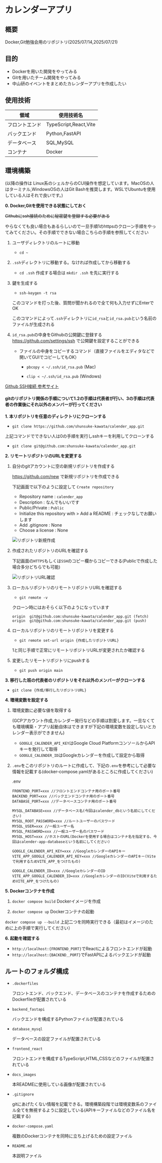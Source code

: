 # カレンダーアプリ

## 概要
Docker,Git勉強会用のリポジトリ(2025/07/14,2025/07/21)

## 目的
- Dockerを用いた開発をやってみる
- Gitを用いたチーム開発をやってみる
- 中山研のイベントをまとめたカレンダーアプリを作成したい

## 使用技術

| 領域 | 使用技術名 |
| ---- | ---- |
| フロントエンド | TypeScript,React,Vite |
| バックエンド | Python,FastAPI |
| データベース | SQL,MySQL |
| コンテナ | Docker |

## 環境構築

(以降の操作は Linux系のシェルからのCUI操作を想定しています。MacOSの人はターミナル,WindowsOSの人はGit Bashを推奨します。WSLでUbuntuを使用している人はそれで良いです。)

**0. Docker,Gitを使用できる状態にしておく**
   
~~Githubにssh接続のために秘密鍵を登録する必要がある~~

やらなくても良い場合もあるらしいので一旦手順1のhttpsのクローン手順をやってみてください。その手順でできない場合こちらの手順を参照してください

   1. ユーザディレクトリのルートに移動
   
      - ```cd ~```

   2. `.ssh`ディレクトリに移動する。なければ作成してから移動する

      - `cd .ssh` 作成する場合は `mkdir .ssh` を先に実行する

   3. 鍵を生成する

        - ```ssh-keygen -t rsa```

        このコマンドを打った後、質問が聞かれるので全て何も入力せずにEnterでOK

        このコマンドによって`.ssh`ディレクトリに`id_rsa`と`id_rsa.pub`という名前のファイルが生成される
    
   4. `id_rsa.pub`の中身をGithubの公開鍵に登録する
      https://github.com/settings/ssh で公開鍵を設定することができる
      
      - ファイルの中身をコピーするコマンド（直接ファイルをエディタなどで開いてGUIでコピーしてもOK）

        - `pbcopy < ~/.ssh/id_rsa.pub` (Mac)

        - `clip < ~/.ssh/id_rsa.pub` (Windows)

[Github SSH接続 参考サイト](https://qiita.com/shizuma/items/2b2f873a0034839e47ce)

#### gitのリポジトリ関係の手順について1.2の手順は代表者が行い、3の手順は代表者の作業後にそれ以外のメンバーが行ってください

**1. 本リポジトリを任意のディレクトリにクローンする**

   - ```git clone https://github.com/shunsuke-kawata/calender_app.git```

上記コマンドでできない人は0の手順を実行しsshキーを利用してクローンする

   - ```git clone git@github.com:shunsuke-kawata/calender_app.git```

**2. リモートリポジトリのURLを変更する**

1. 自分のgitアカウントに空の新規リポジトリを作成する
    
    https://github.com/new で新規リポジトリを作成できる

    下記画面で以下のように設定して `Create repository`

    - Repository name : `calender_app`
    - Description : なんでもいいです
    - Public/Private : `Public`
    -  Initialize this repository with > Add a README : チェックなしでお願いします
    -  Add .gitignore : None
    -  Choose a license : None

    ![リポジトリ新規作成](./docs_images/create_repository_img.png)

2. 作成されたリポジトリのURLを確認する

    下記画面の`HTTPS`もしくは`SSH`のコピー欄からコピーできる(Publicで作成した場合多分どちらでも可能)

    ![リポジトリURL確認](./docs_images/repository_url_img.png)

3. ローカルリポジトリのリモートリポジトリURLを確認する
    
    - `git remote -v`

    クローン時にはおそらく以下のようになっています

    ```
    origin  git@github.com:shunsuke-kawata/calender_app.git (fetch)
    origin  git@github.com:shunsuke-kawata/calender_app.git (push)
    ```

4. ローカルリポジトリのリモートリポジトリを変更する
    
    - ```git remote set-url origin {作成したリポジトリURL}```

    1と同じ手順で正常にリモートリポジトリURLが変更されたか確認する

5. 変更したリモートリポジトリにpushする
    
   - ```git push origin main```

**3. 移行した班の代表者のリポジトリをそれ以外のメンバーがクローンする**

- ```git clone {作成/移行したリポジトリURL}```

**4. 環境変数を設定する**

   1. 環境変数に必要な値を取得する

        (GCPアカウント作成,カレンダー発行などの手順は割愛します。一旦なくても環境構築・アプリ起動自体はできますが下記の環境変数を設定しないとカレンダー表示ができません)
    
       - `GOOGLE_CALENDER_API_KEY`はGoogle Cloud PlatformコンソールからAPIキーを発行して取得
       -  `GOOGLE_CALENDER_ID`はGoogleカレンダーを作成して設定から取得
  
   2. `.env`をこのリポジトリのルートに作成して、下記の`.env`を参考にして必要な情報を記載する(docker-compose.yamlがあるところに作成してください)

        .env

        ```
        FRONTEND_PORT=xxx //フロントエンドコンテナ用のポート番号
        BACKEND_PORT=xxx //バックエンドコンテナ用のポート番号
        DATABASE_PORT=xxx //データベースコンテナ用のポート番号

        MYSQL_DATABASE=xxx //データベース名(今回はcalender_dbという名前にしてください)
        MYSQL_ROOT_PASSWORD=xxx //ルートユーザーのパスワード
        MYSQL_USER=xxx //一般ユーザー名
        MYSQL_PASSWORD=xxx //一般ユーザー名のパスワード
        MYSQL_HOST=xxx //ホストのURL(Dockerを使用する場合はコンテナ名を指定する、今回はcalender-app-databaseという名前にしてください)

        GOOGLE_CALENDER_API_KEY=xxx //GoogleカレンダーのAPIキー
        VITE_APP_GOOGLE_CALENDER_API_KEY=xxx //GoogleカレンダーのAPIキー(Viteで利用するためVITE_APP_をつけたもの)

        GOOGLE_CALENDER_ID=xxx //GoogleカレンダーのID
        VITE_APP_GOOGLE_CALENDER_ID=xxx //GoogleカレンダーのID(Viteで利用するためVITE_APP_をつけたもの)
        ```

**5. Dockerコンテナを作成**
   
1.  ```docker compose build``` Dockerイメージを作成

2.  ```docker compose up``` Dockerコンテナの起動

 ```docker compose up --build``` 上記二つを同時実行できる（最初はイメージのために上の手順で実行してください）

**6. 起動を確認する**
   
   - ```http://localhost:{FRONTEND_PORT}```でReactによるフロントエンドが起動
   - ```http://localhost:{BACKEND＿PORT}```でFastAPIによるバックエンドが起動


## ルートのフォルダ構成

- `.dockerfiles`
  
  フロントエンド、バックエンド、データベースのコンテナを作成するためのDockerfileが配置されている

- `backend_fastapi`

  バックエンドを構成するPythonファイルが配置されている

- `database_mysql`

  データベースの設定ファイルが配置されている

- `frontend_react`

  フロントエンドを構成するTypeScript,HTML,CSSなどのファイルが配置されている

- `docs_images`

  本READMEに使用している画像が配置されている

- `.gitignore`

  gitにあげたくない情報を記載できる。環境構築段階では環境変数系のファイル全てを無視するように設定している(APIキーファイルなどのファイル名を記載する)

- `docker-compose.yaml`
  
  複数のDockerコンテナを同時に立ち上げるための設定ファイル

- `README.md`
  
  本説明ファイル
